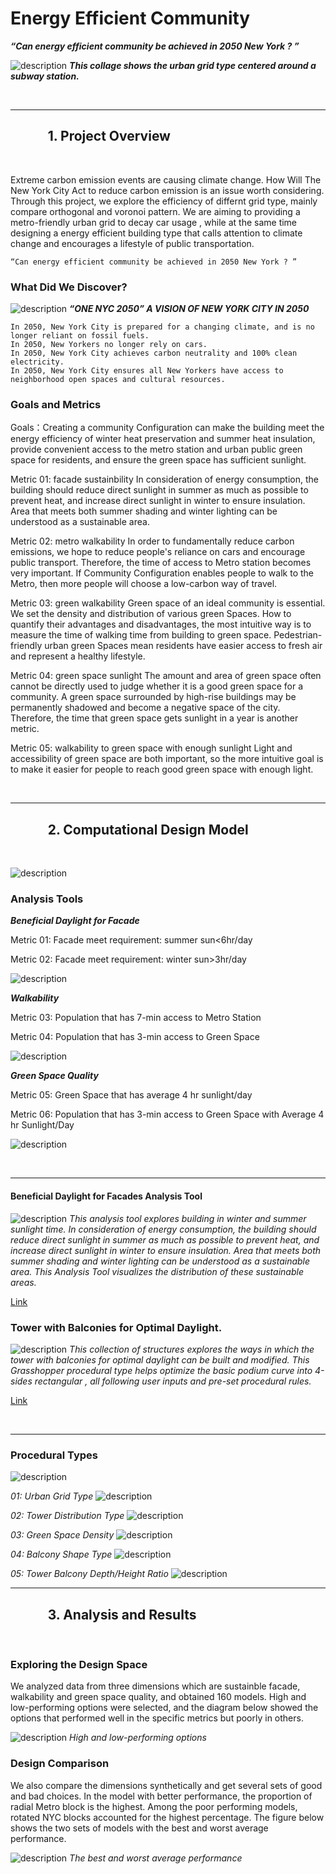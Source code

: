 # Energy Efficient Community 

***“Can energy efficient community be achieved in 2050 New York ? ”*** 

![description](https://github.com/XIM-GSAPP/XIM-GSAPP-Fa20/raw/main/src/images/COLLAGE.jpg)
***This collage shows the urban grid type centered around a subway station.*** 

<br />

***

## &nbsp;&nbsp;&nbsp;&nbsp;&nbsp;&nbsp;&nbsp;&nbsp;&nbsp;&nbsp;&nbsp;&nbsp;1. Project Overview

<br />

Extreme carbon emission events are causing climate change. How Will The New York City Act to reduce carbon emission is an issue worth considering. Through this project, we explore the efficiency of differnt grid type, mainly compare orthogonal and voronoi pattern. We are aiming to providing a metro-friendly urban grid to decay car usage , while at the same time designing a energy efficient building type that calls attention to climate change and encourages a lifestyle of public transportation. 


```
“Can energy efficient community be achieved in 2050 New York ? ”
```

### What Did We Discover?

![description](https://github.com/XIM-GSAPP/XIM-GSAPP-Fa20/raw/main/src/images/OneNYC.png)
***“ONE NYC 2050” A VISION OF NEW YORK CITY IN 2050*** 

```
In 2050, New York City is prepared for a changing climate, and is no longer reliant on fossil fuels.
In 2050, New Yorkers no longer rely on cars.
In 2050, New York City achieves carbon neutrality and 100% clean electricity.
In 2050, New York City ensures all New Yorkers have access to neighborhood open spaces and cultural resources.
```


### Goals and Metrics

Goals：Creating a community Configuration can make the building meet the energy efficiency of winter heat preservation and summer heat insulation, provide convenient access to the metro station and urban public green space for residents, and ensure the green space has sufficient sunlight.


Metric 01: facade sustainbility
In consideration of energy consumption, the building should reduce direct sunlight in summer as much as possible to prevent heat, and increase direct sunlight in winter to ensure insulation. Area that meets both summer shading and winter lighting can be understood as a sustainable area.

Metric 02: metro walkability
In order to fundamentally reduce carbon emissions, we hope to reduce people's reliance on cars and encourage public transport. Therefore, the time of access to Metro station becomes very important. If Community Configuration enables people to walk to the Metro, then more people will choose a low-carbon way of travel.

Metric 03: green walkability
Green space of an ideal community is essential. We set the density and distribution of various green Spaces. How to quantify their advantages and disadvantages, the most intuitive way is to measure the time of walking time from building to green space. Pedestrian-friendly urban green Spaces mean residents have easier access to fresh air and represent a healthy lifestyle.

Metric 04: green space sunlight
The amount and area of green space often cannot be directly used to judge whether it is a good green space for a community. A green space surrounded by high-rise buildings may be permanently shadowed and become a negative space of the city. Therefore, the time that green space gets sunlight in a year is another metric.

Metric 05: walkability to green space with enough sunlight
Light and accessibility of green space are both important, so the more intuitive goal is to make it easier for people to reach good green space with enough light.


<br />

***

## &nbsp;&nbsp;&nbsp;&nbsp;&nbsp;&nbsp;&nbsp;&nbsp;&nbsp;&nbsp;&nbsp;&nbsp;2. Computational Design Model

<br />

![description](https://github.com/XIM-GSAPP/XIM-GSAPP-Fa20/raw/main/src/images/typediagram.png)


### Analysis Tools

***Beneficial Daylight for Facade*** 

Metric 01: Facade meet requirement: summer sun<6hr/day

Metric 02: Facade meet requirement: winter sun>3hr/day 

![description](https://github.com/XIM-GSAPP/XIM-GSAPP-Fa20/raw/main/src/images/METRIC_facade.jpg)


***Walkability*** 

Metric 03: Population that has 7-min access to Metro Station

Metric 04: Population that has 3-min access to Green Space

![description](../projhttps://github.com/XIM-GSAPP/XIM-GSAPP-Fa20/raw/main/src/images/METRIC3.jpgects/METRIC3.jpg)



***Green Space Quality*** 

Metric 05: Green Space that has average 4 hr sunlight/day 

Metric 06: Population that has 3-min access to Green Space with Average 4 hr Sunlight/Day

![description](https://github.com/XIM-GSAPP/XIM-GSAPP-Fa20/raw/main/src/images/METRIC2.jpg)

<br />

***


####  Beneficial Daylight for Facades Analysis Tool
![description](https://github.com/XIM-GSAPP/XIM-GSAPP-Fa20/raw/main/src/images/T-MAIN_PHOTO2.jpg)
*This analysis tool explores building in winter and summer sunlight time. In consideration of energy consumption, the building should reduce direct sunlight in summer as much as possible to prevent heat, and increase direct sunlight in winter to ensure insulation. Area that meets both summer shading and winter lighting can be understood as a sustainable area. This Analysis Tool visualizes the distribution of these sustainable areas.*

[Link](https://github.com/YuanEleanorLiu/XIM-GSAPP-Fa20/blob/main/src/tools/Environmental/Average_Daylight/README.md) 




### Tower with Balconies for Optimal Daylight.
![description](https://github.com/XIM-GSAPP/XIM-GSAPP-Fa20/raw/main/src/images/P-XIM-MAIN%20PHOTO.jpg)
*This collection of structures explores the ways in which the tower with balconies for optimal daylight can be built and modified. This Grasshopper procedural type helps optimize the basic podium curve into 4-sides rectangular , all following user inputs and pre-set procedural rules.*

[Link](https://github.com/YuanEleanorLiu/XIM-GSAPP-Fa20/blob/main/src/types/Tower_with_Balconies/README.md) 




<br />

***

### Procedural Types

![description](https://github.com/XIM-GSAPP/XIM-GSAPP-Fa20/raw/main/src/images/population.png)

*01: Urban Grid Type*
![description](https://github.com/XIM-GSAPP/XIM-GSAPP-Fa20/raw/main/src/images/GRIDTYPE.jpg)


*02: Tower Distribution Type*
![description](../projects/https://github.com/XIM-GSAPP/XIM-GSAPP-Fa20/raw/main/src/images/TOWER_DISTRIBUTION.jpg)

*03: Green Space Density*
![description](https://github.com/XIM-GSAPP/XIM-GSAPP-Fa20/raw/main/src/images/GREEN_SPACE.jpg)

*04: Balcony Shape Type*
![description](https://github.com/XIM-GSAPP/XIM-GSAPP-Fa20/raw/main/src/images/BALCONY_SHAPE.jpg)

*05: Tower Balcony Depth/Height Ratio*
![description](https://github.com/XIM-GSAPP/XIM-GSAPP-Fa20/raw/main/src/images/BALCONY_ratio.jpg)
<br />

***

## &nbsp;&nbsp;&nbsp;&nbsp;&nbsp;&nbsp;&nbsp;&nbsp;&nbsp;&nbsp;&nbsp;&nbsp;3. Analysis and Results

<br />

### Exploring the Design Space

We analyzed data from three dimensions which are sustainble facade, walkability and green space quality, and obtained 160 models.
High and low-performing options were selected, and the diagram below showed the options that performed well in the specific metrics but poorly in others.

![description](https://github.com/XIM-GSAPP/XIM-GSAPP-Fa20/raw/main/src/images/compare_option.jpg)
*High and low-performing options*

### Design Comparison

We also compare the dimensions synthetically and get several sets of good and bad choices. In the model with better performance, the proportion of radial Metro block is the highest. Among the poor performing models, rotated NYC blocks accounted for the highest percentage. The figure below shows the two sets of models with the best and worst average performance.

![description](https://github.com/XIM-GSAPP/XIM-GSAPP-Fa20/raw/main/src/images/CHOICES.jpg)
*The best and worst average performance*

